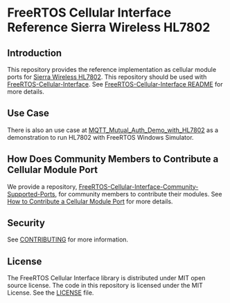 # FreeRTOS Cellular Interface Reference Sierra Wireless HL7802

## Introduction

This repository provides the reference implementation as cellular module ports for [Sierra Wireless HL7802](https://www.sierrawireless.com/products-and-solutions/embedded-solutions/products/hl7802/). This repository should be used with [FreeRTOS-Cellular-Interface](https://github.com/FreeRTOS/FreeRTOS-Cellular-Interface). See [FreeRTOS-Cellular-Interface README](https://github.com/FreeRTOS/FreeRTOS-Cellular-Interface/blob/main/README.md) for more details.

## Use Case

There is also an use case at [MQTT_Mutual_Auth_Demo_with_HL7802](https://github.com/FreeRTOS/FreeRTOS/tree/main/FreeRTOS-Plus/Demo/FreeRTOS_Cellular_Interface_Windows_Simulator/MQTT_Mutual_Auth_Demo_with_HL7802) as a demonstration to run HL7802 with FreeRTOS Windows Simulator.

## How Does Community Members to Contribute a Cellular Module Port

We provide a repository, [FreeRTOS-Cellular-Interface-Community-Supported-Ports](https://github.com/FreeRTOS/FreeRTOS-Cellular-Interface-Community-Supported-Ports), for community members to contribute their modules. See [How to Contribute a Cellular Module Port](https://github.com/FreeRTOS/FreeRTOS-Cellular-Interface-Community-Supported-Ports#how-to-contribute-a-cellular-module-port) for more details.

## Security

See [CONTRIBUTING](CONTRIBUTING.md#security-issue-notifications) for more information.

## License

The FreeRTOS Cellular Interface library is distributed under MIT open source license. The code in this repository is licensed under the MIT License. See the [LICENSE](https://github.com/FreeRTOS/FreeRTOS-Cellular-Interface-Reference-Sierra-Wireless-HL7802/blob/main/LICENSE) file.
